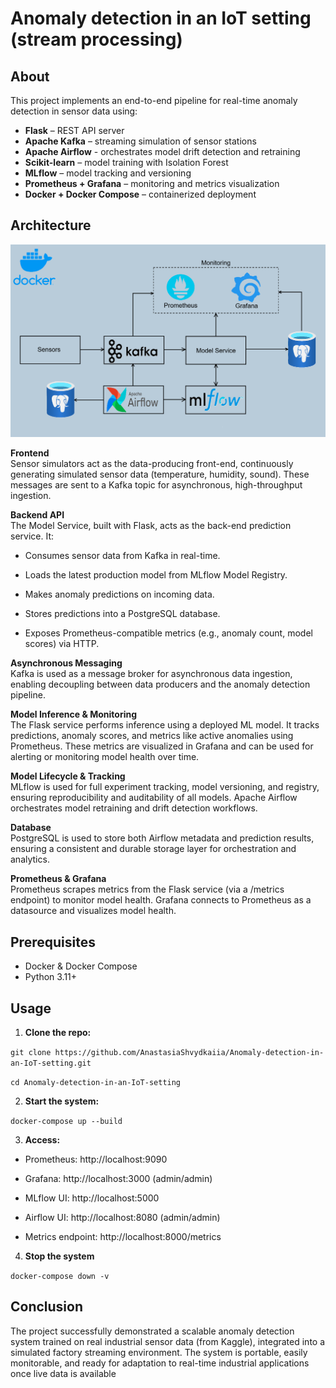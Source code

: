 # Anomaly detection in an IoT setting (stream processing)
## About

This project implements an end-to-end pipeline for real-time anomaly detection in sensor data using:

- **Flask** – REST API server
- **Apache Kafka** – streaming simulation of sensor stations
- **Apache Airflow** - orchestrates model drift detection and retraining
- **Scikit-learn** – model training with Isolation Forest
- **MLflow** – model tracking and versioning
- **Prometheus + Grafana** – monitoring and metrics visualization
- **Docker + Docker Compose** – containerized deployment

## Architecture
![Arch](img/architecture.png)

**Frontend**\
Sensor simulators act as the data-producing front-end, continuously generating simulated sensor data (temperature, humidity, sound). These messages are sent to a Kafka topic for asynchronous, high-throughput ingestion.

**Backend API**\
 The Model Service, built with Flask, acts as the back-end prediction service. It:

- Consumes sensor data from Kafka in real-time.

- Loads the latest production model from MLflow Model Registry.

- Makes anomaly predictions on incoming data.

- Stores predictions into a PostgreSQL database.

- Exposes Prometheus-compatible metrics (e.g., anomaly count, model scores) via HTTP.

**Asynchronous Messaging**\
Kafka is used as a message broker for asynchronous data ingestion, enabling decoupling between data producers and the anomaly detection pipeline. 

**Model Inference & Monitoring**\
The Flask service performs inference using a deployed ML model. It tracks predictions, anomaly scores, and metrics like active anomalies using Prometheus. These metrics are visualized in Grafana and can be used for alerting or monitoring model health over time.

**Model Lifecycle & Tracking**\
MLflow is used for full experiment tracking, model versioning, and registry, ensuring reproducibility and auditability of all models. Apache Airflow orchestrates model retraining and drift detection workflows.

**Database**\
PostgreSQL is used to store both Airflow metadata and prediction results, ensuring a consistent and durable storage layer for orchestration and analytics.

**Prometheus & Grafana**\
Prometheus scrapes metrics from the Flask service (via a /metrics endpoint) to monitor model health. Grafana connects to Prometheus as a datasource and visualizes model health.

##  Prerequisites

- Docker & Docker Compose
- Python 3.11+

## Usage

1. **Clone the repo:**

```git clone https://github.com/AnastasiaShvydkaiia/Anomaly-detection-in-an-IoT-setting.git```

```cd Anomaly-detection-in-an-IoT-setting```

2. **Start the system:**

```docker-compose up --build```

3. **Access:**

- Prometheus: http://localhost:9090

- Grafana: http://localhost:3000 (admin/admin)

- MLflow UI: http://localhost:5000

- Airflow UI: http://localhost:8080 (admin/admin)

- Metrics endpoint: http://localhost:8000/metrics


4. **Stop the system**

```docker-compose down -v```

## Conclusion

The project successfully demonstrated a scalable anomaly detection system trained on real industrial sensor data (from Kaggle), integrated into a simulated factory streaming environment. The system is portable, easily monitorable, and ready for adaptation to real-time industrial applications once live data is available
